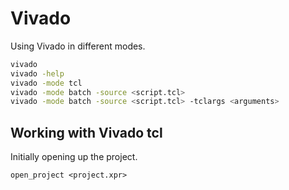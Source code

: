# Vivado

Using Vivado in different modes.

``` bash
vivado
vivado -help
vivado -mode tcl
vivado -mode batch -source <script.tcl>
vivado -mode batch -source <script.tcl> -tclargs <arguments>
```

## Working with Vivado tcl

Initially opening up the project. 

```
open_project <project.xpr>
```


